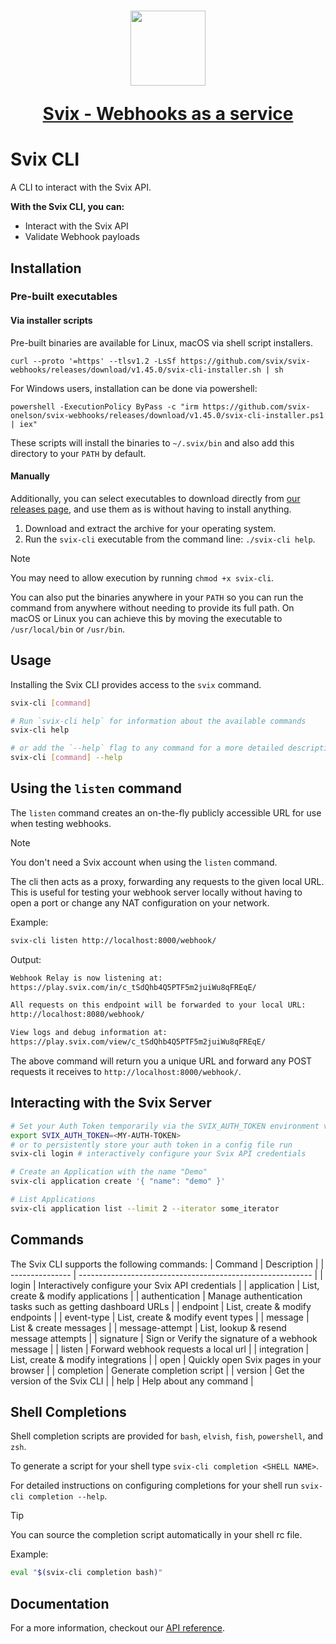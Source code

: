<h1 align="center">
  <a href="https://www.svix.com">
    <img width="120" src="https://avatars.githubusercontent.com/u/80175132?s=200&v=4" />
    <p align="center">Svix - Webhooks as a service</p>
  </a>
</h1>

# Svix CLI

A CLI to interact with the Svix API.

**With the Svix CLI, you can:**

- Interact with the Svix API
- Validate Webhook payloads


## Installation

### Pre-built executables

#### Via installer scripts

Pre-built binaries are available for Linux, macOS via shell script installers.

```
curl --proto '=https' --tlsv1.2 -LsSf https://github.com/svix/svix-webhooks/releases/download/v1.45.0/svix-cli-installer.sh | sh
```

For Windows users, installation can be done via powershell:

```
powershell -ExecutionPolicy ByPass -c "irm https://github.com/svix-onelson/svix-webhooks/releases/download/v1.45.0/svix-cli-installer.ps1 | iex"
```

These scripts will install the binaries to `~/.svix/bin` and also add this directory to your `PATH` by default.

#### Manually

Additionally, you can select executables to download directly from [our releases page](https://github.com/svix/svix-cli/releases), and use them as is without
having to install anything.

1. Download and extract the archive for your operating system.
2. Run the `svix-cli` executable from the command line: `./svix-cli help`.

> [!NOTE]
> You may need to allow execution by running `chmod +x svix-cli`.


You can also put the binaries anywhere in your `PATH` so you can run the command from anywhere without needing to provide its full path. On macOS or Linux you can achieve this by moving the executable to `/usr/local/bin` or `/usr/bin`.


## Usage

Installing the Svix CLI provides access to the `svix` command.

```sh
svix-cli [command]

# Run `svix-cli help` for information about the available commands
svix-cli help

# or add the `--help` flag to any command for a more detailed description and list of flags
svix-cli [command] --help
```


## Using the `listen` command

The `listen` command creates an on-the-fly publicly accessible URL for use when testing webhooks.

> [!NOTE]
> You don't need a Svix account when using the `listen` command.

The cli then acts as a proxy, forwarding any requests to the given local URL.
This is useful for testing your webhook server locally without having to open a port or
change any NAT configuration on your network.

Example:

```sh
svix-cli listen http://localhost:8000/webhook/
```

Output:

```sh
Webhook Relay is now listening at:
https://play.svix.com/in/c_tSdQhb4Q5PTF5m2juiWu8qFREqE/

All requests on this endpoint will be forwarded to your local URL:
http://localhost:8080/webhook/

View logs and debug information at:
https://play.svix.com/view/c_tSdQhb4Q5PTF5m2juiWu8qFREqE/
```

The above command will return you a unique URL and forward any POST requests it receives
to `http://localhost:8000/webhook/`.

## Interacting with the Svix Server

```sh
# Set your Auth Token temporarily via the SVIX_AUTH_TOKEN environment variable
export SVIX_AUTH_TOKEN=<MY-AUTH-TOKEN>
# or to persistently store your auth token in a config file run
svix-cli login # interactively configure your Svix API credentials

# Create an Application with the name "Demo"
svix-cli application create '{ "name": "demo" }'

# List Applications
svix-cli application list --limit 2 --iterator some_iterator
```

## Commands

The Svix CLI supports the following commands:
| Command         | Description                                                |
| --------------- | ---------------------------------------------------------- |
| login           | Interactively configure your Svix API credentials          |
| application     | List, create & modify applications                         |
| authentication  | Manage authentication tasks such as getting dashboard URLs |
| endpoint        | List, create & modify endpoints                            |
| event-type      | List, create & modify event types                          |
| message         | List & create messages                                     |
| message-attempt | List, lookup & resend message attempts                     |
| signature       | Sign or Verify the signature of a webhook message          |
| listen          | Forward webhook requests a local url                       |
| integration     | List, create & modify integrations                         |
| open            | Quickly open Svix pages in your browser                    |
| completion      | Generate completion script                                 |
| version         | Get the version of the Svix CLI                            |
| help            | Help about any command                                     |


## Shell Completions

Shell completion scripts are provided for `bash`, `elvish`, `fish`, `powershell`, and `zsh`.

To generate a script for your shell type `svix-cli completion <SHELL NAME>`.

For detailed instructions on configuring completions for your shell run `svix-cli completion --help`.

> [!TIP]
> You can source the completion script automatically in your shell rc file.
>
> Example:
> ```sh
> eval "$(svix-cli completion bash)"
> ```


## Documentation

For a more information, checkout our [API reference](https://docs.svix.com).

